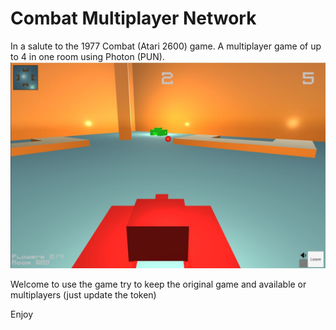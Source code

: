 # Combat Multiplayer Network
In a salute to the 1977 Combat (Atari 2600) game. A multiplayer game of up to 4 in one room using Photon (PUN).
![](https://github.com/oferhaviv/CombatMultiplayerNetwork/blob/main/Images/Capture.JPG?raw=true)

Welcome to use the game try to keep the original game and available or multiplayers (just update the token)

Enjoy

[](https://github.com/oferhaviv/CombatMultiplayerNetwork/blob/main/Images/Screenshot_5.jpg?raw=true)
